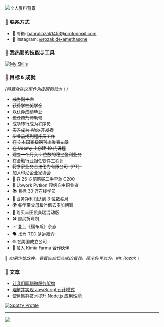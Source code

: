 
![个人资料背景](https://media.licdn.com/dms/image/v2/D5616AQF1YhiQZBvmYQ/profile-displaybackgroundimage-shrink_350_1400/B56ZXzf9JrHEAY-/0/1743546996392?e=1749081600&v=beta&t=PRQS4UI7pwi8JpFvqHeCtf5aSfLjwyflTt4N_sL_920)

### 🌟 联系方式
- 📧 邮箱: [bahrulrozak1453@protonmail.com](mailto:bahrulrozak1453@protonmail.com)  
- 📸 Instagram: [@rozak.dexamethasone](https://www.instagram.com/bahrulrozakdev)

### 🚀 我热爱的技能与工具
[![My Skills](https://skillicons.dev/icons?i=python,bootstrap,django,flask&theme=dark)](https://skillicons.dev)

### 🎯 目标 & 成就
*(特意放在这里作为提醒和动力！)*
- ~~成为副主席~~  
- ~~获得学校奖学金~~  
- ~~以优异成绩毕业~~  
- ~~担任药剂师助理~~  
- ~~成功转行成为程序员~~  
- ~~实习成为 Web 开发者~~  
- ~~毕业前找到程序员工作~~  
- ~~在 3 本国家级期刊上发表文章~~  
- ~~在 Udemy 上创建 10 门课程~~  
- ~~建立一个月入 2 位数的稳定盈利业务~~  
- ~~在金融行业担任软件工程师~~  
- ~~将多家业务合法化为有限公司（PT）~~  
- ~~加入印尼企业家协会~~  
- 🎉 在 25 岁前购买二手奔驰 C200  
- 🌟 Upwork Python 顶级自由职业者  
- 📚 目标 30 万在线学员  
- 💼 业务净利润达到 3 位数每月  
- 🌍 每年带父母和伴侣去麦加朝觐  
- 🚗 购买丰田凯美瑞混动版  
- 🛠️ 购买折弯机  
- 📈 登上《福布斯》杂志  
- 🗣️ 成为 TED 演讲嘉宾  
- 🌐 在美国成立公司  
- 🤝 加入 Kimia Farma 合作伙伴  

💪 *如果你想放弃，看看这些已完成的目标，原来你可以的，Mr. Rozak！*

### 📝 文章
- [让我们聊聊微服务架构](https://medium.com/@bahrulrozak/lets-talk-about-microservices-architecture-f38eee796001)  
- [理解并实现 JavaScript 设计模式](https://medium.com/@bahrulrozak/understanding-and-implementing-design-patterns-in-javascript-16551e3ae2aa)  
- [使用集群技术提升 Node.js 应用性能](https://medium.com/@bahrulrozak/implementation-of-clustering-techniques-to-improve-node-js-application-performance-85aa75255a17)  

[![Spotify Profile](https://spotify-github-profile.kittinanx.com/api/view?uid=y815lrm95x23ga03elyv3x2jc&cover_image=true&theme=natemoo-re&show_offline=true&background_color=0000ff&interchange=true&bar_color=ff0000&bar_color_cover=true)](https://github.com/kittinan/spotify-github-profile)

---

[![](https://visitcount.itsvg.in/api?id=Bahrul-Rozak&icon=0&color=0)](https://visitcount.itsvg.in)

<!-- 由 GPRM 自豪创建 ( https://gprm.itsvg.in ) -->
